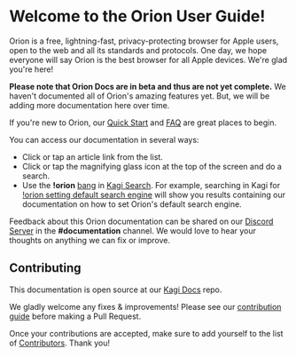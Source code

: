 # Welcome to the Orion User Guide!

Orion is a free, lightning-fast, privacy-protecting browser for Apple users, open to the web and all its standards and protocols. One day, we hope everyone will say Orion is the best browser for all Apple devices. We're glad you're here!

**Please note that Orion Docs are in beta and thus are not yet complete.** We haven't documented all of Orion's amazing features yet. But, we will be adding more documentation here over time.

If you're new to Orion, our [Quick Start](./getting-started/quick-start.md) and [FAQ](./faq/faq.md) are great places to begin.

You can access our documentation in several ways:

- Click or tap an article link from the list.
- Click or tap the magnifying glass icon at the top of the screen and do a search.
- Use the **!orion** [bang](../../kagi/features/bangs.md) in [Kagi Search](https://kagi.com). For example, searching in Kagi for [!orion setting default search engine](https://kagi.com/search?q=!orion%20setting%20default%20search%20engine) will show you results containing our documentation on how to set Orion's default search engine.
 
Feedback about this Orion documentation can be shared on our [Discord Server](https://discord.com/invite/gKh5E6ys6D) in the **\#documentation** channel. We would love to hear your thoughts on anything we can fix or improve.

## Contributing

This documentation is open source at our [Kagi Docs](https://github.com/kagisearch/kagi-docs) repo.

We gladly welcome any fixes & improvements! Please see our [contribution guide](https://github.com/kagisearch/kagi-docs#contributing)
before making a Pull Request.

Once your contributions are accepted, make sure to add yourself to the list of [Contributors](./misc/contributors.md). Thank you!
